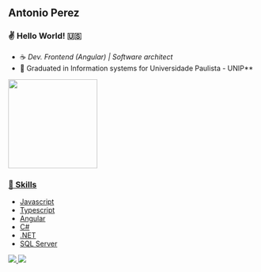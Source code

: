 ## Antonio Perez

### ✌️ Hello World! 🇺🇸

- ☕ *Dev. Frontend (Angular) | Software architect*
- 🧠 Graduated in Information systems for Universidade Paulista - UNIP**

<div>
  <a href="https://github.com/AntonioPerezJr">
  <img height="180em" src="https://github-readme-stats.vercel.app/api?username=AntonioPerezJr&show_icons=true&theme=tokyonight&include_all_commits=true&count_private=true"/>
  <!-- <img height="180em" src="https://github-readme-stats.vercel.app/api/top-langs/?username=AntonioPerezJr&layout=default&langs_count=7&theme=tokyonight"/> -->
</div>

 ### 💼 Skills
- Javascript
- Typescript
- Angular
- C#
- .NET
- SQL Server
  
<img src="https://img.shields.io/static/v1?label=Angular&message=framework&color=blue&style=for-the-badge&logo=ANGULAR"/>  
<img src="https://img.shields.io/static/v1?label=JAVASCRIPT&message=vanilla&color=blue&style=for-the-badge&logo=JAVASCRIPT"/>
